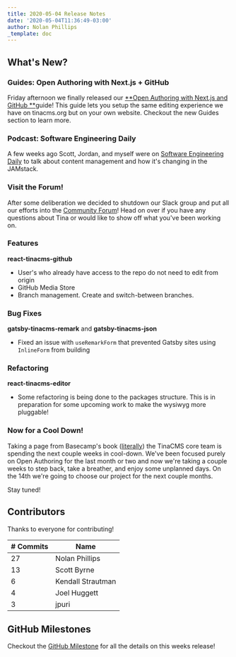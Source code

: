 ```yaml
---
title: 2020-05-04 Release Notes
date: '2020-05-04T11:36:49-03:00'
author: Nolan Phillips
_template: doc
---
```


###

## What's New?

### **Guides:** Open Authoring with Next.js + GitHub

Friday afternoon we finally released our [**Open Authoring with Next.js and GitHub **](https://tinacms.org/guides/nextjs/github/initial-setup)guide! This guide lets you setup the same editing experience we have on tinacms.org but on your own website. Checkout the new Guides section to learn more.

### **Podcast:** Software Engineering Daily

A few weeks ago Scott, Jordan, and myself were on [Software Engineering Daily](https://tinacms.org/blog/software-engineering-daily-podcast-tinacms) to talk about content management and how it's changing in the JAMstack.

### Visit the Forum!

After some deliberation we decided to shutdown our Slack group and put all our efforts into the [Community Forum](http://community.tinacms.org)! Head on over if you have any questions about Tina or would like to show off what you've been working on.

### Features

**react-tinacms-github**

- User's who already have access to the repo do not need to edit from origin
- GitHub Media Store
- Branch management. Create and switch-between branches.

### Bug Fixes

**gatsby-tinacms-remark** and **gatsby-tinacms-json**

- Fixed an issue with `useRemarkForm` that prevented Gatsby sites using `InlineForm` from building

### Refactoring

**react-tinacms-editor**

- Some refactoring is being done to the packages structure. This is in preparation for some upcoming work to make the wysiwyg more pluggable!

### Now for a Cool Down!

Taking a page from Basecamp's book ([literally](https://basecamp.com/shapeup/2.2-chapter-08#cool-down)) the TinaCMS core team is spending the next couple weeks in cool-down. We've been focused purely on Open Authoring for the last month or two and now we're taking a couple weeks to step back, take a breather, and enjoy some unplanned days. On the 14th we're going to choose our project for the next couple months.

Stay tuned!

## Contributors

Thanks to everyone for contributing!

| # Commits | Name              |
| --------- | ----------------- |
| 27        | Nolan Phillips    |
| 13        | Scott Byrne       |
| 6         | Kendall Strautman |
| 4         | Joel Huggett      |
| 3         | jpuri             |

## GitHub Milestones

Checkout the [GitHub Milestone](https://github.com/tinacms/tinacms/milestone/21?closed=1) for all the details on this weeks release!
